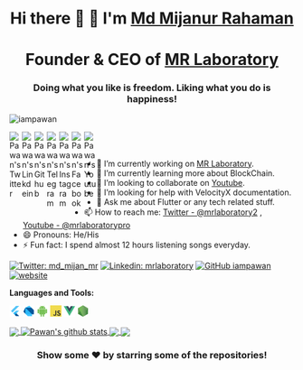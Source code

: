 <h1 align="center">Hi there 👋 👋 I'm <a target="_blank" href="https://facebook.com/mdmijanurrahaman.mr">Md Mijanur Rahaman</a></h1>
<h1 align="center">Founder & CEO of <a target="_blank" href="https://facebook.com/mrlaboratory">MR Laboratory</a></h1>
<h3 align="center">Doing what you like is freedom. Liking what you do is happiness!</h3>

<p align="left"> <img src="https://komarev.com/ghpvc/?username=iampawan&label=Views&color=blue&style=plastic" alt="iampawan" /> </p>

<a href="https://twitter.com/mrlaboratory">
  <img align="left" alt="Pawan's Twitter" width="22px" src="https://cdn.jsdelivr.net/npm/simple-icons@v3/icons/twitter.svg" />
</a>
<a href="https://linkedin.com/in/mrlaboratory">
  <img align="left" alt="Pawan's Linkdein" width="22px" src="https://cdn.jsdelivr.net/npm/simple-icons@v3/icons/linkedin.svg" />
</a>
<a href="https://github.com/mrlaboratory">
  <img align="left" alt="Pawan's Github" width="22px" src="https://cdn.jsdelivr.net/npm/simple-icons@v3/icons/github.svg" />
</a>
<a href="https://t.me/mrlaboratory">
  <img align="left" alt="Pawan's Telegram" width="22px" src="https://cdn.jsdelivr.net/npm/simple-icons@v3/icons/telegram.svg" />
</a>
<a href="https://instagram.com/mdmijanurrahaman.mr/">
  <img align="left" alt="Pawan's Instagram" width="22px" src="https://cdn.jsdelivr.net/npm/simple-icons@v3/icons/instagram.svg" />
</a>
<a href="https://www.facebook.com/mdmijanurrahaman.mr/">
  <img align="left" alt="Pawan's Facebook" width="22px" src="https://cdn.jsdelivr.net/npm/simple-icons@v3/icons/facebook.svg" />
</a>
<a href="https://www.youtube.com/mrlaboratorypro/">
  <img align="left" alt="Pawan's Youtube" width="22px" src="https://cdn.jsdelivr.net/npm/simple-icons@v3/icons/youtube.svg" />
</a>

<br/>
<br/>



- 🔭 I’m currently working on [MR Laboratory](https://mrlaboratory.info/).
- 🌱 I’m currently learning more about BlockChain.
- 👯 I’m looking to collaborate on [Youtube](https://youtube.com/mrlaboratorypro).
- 🤔 I’m looking for help with VelocityX documentation.
- 💬 Ask me about Flutter or any tech related stuff.
- 📫 How to reach me: [Twitter - @mrlaboratory2](https://twitter.com/mrlaboratory2) , [Youtube - @mrlaboratorypro](https://youtube.com/mrlaboratorypro)
- 😄 Pronouns: He/His
- ⚡ Fun fact: I spend almost 12 hours listening songs everyday.

[![Twitter: md_mijan_mr](https://img.shields.io/twitter/follow/md_mijan_mr?style=social)](https://twitter.com/md_mijan_mr)
[![Linkedin: mrlaboratory](https://img.shields.io/badge/-mrlaboratory-blue?style=flat-square&logo=Linkedin&logoColor=white&link=https://www.linkedin.com/in/mrlaboratory/)](https://www.linkedin.com/in/mrlaboratory/)
[![GitHub iampawan](https://img.shields.io/github/followers/iampawan?label=follow&style=social)](https://github.com/mrlaboratory)
[![website](https://img.shields.io/badge/PortfolioWebsite-pawan.live-2648ff?style=flat-square&logo=google-chrome)](https://mrlaboratory.com/)


**Languages and Tools:**  

<code><img height="20" src="https://raw.githubusercontent.com/github/explore/80688e429a7d4ef2fca1e82350fe8e3517d3494d/topics/flutter/flutter.png"></code>
<code><img height="20" src="https://raw.githubusercontent.com/github/explore/80688e429a7d4ef2fca1e82350fe8e3517d3494d/topics/dart/dart.png"></code>
<code><img height="20" src="https://raw.githubusercontent.com/github/explore/80688e429a7d4ef2fca1e82350fe8e3517d3494d/topics/android/android.png"></code>
<code><img height="20" src="https://raw.githubusercontent.com/github/explore/80688e429a7d4ef2fca1e82350fe8e3517d3494d/topics/javascript/javascript.png"></code>
<code><img height="20" src="https://raw.githubusercontent.com/github/explore/80688e429a7d4ef2fca1e82350fe8e3517d3494d/topics/vue/vue.png"></code>
<code><img height="20" src="https://raw.githubusercontent.com/github/explore/80688e429a7d4ef2fca1e82350fe8e3517d3494d/topics/nodejs/nodejs.png"></code>    

<a href="https://github.com/iampawan">
  <img align="center" src="https://github-readme-stats.vercel.app/api/top-langs/?username=iampawan&theme=light&hide_langs_below=1" />
</a>
<a href="https://github.com/iampawan">
 <img align="center" src="https://github-readme-stats.vercel.app/api?username=iampawan&show_icons=true&theme=light&line_height=27" alt="Pawan's github stats"/>
</a>
<a href="https://github.com/iampawan/FlutterExampleApps">
  <img align="center" src="https://github-readme-stats.vercel.app/api/pin/?username=iampawan&repo=FlutterExampleApps&theme=light" />

</a>
<a href="https://github.com/iampawan/VelocityX">
 <img align="center" src="https://github-readme-stats.vercel.app/api/pin/?username=iampawan&repo=VelocityX&theme=light" />
</a>

<div align="center">

### Show some ❤️ by starring some of the repositories!

</div>
